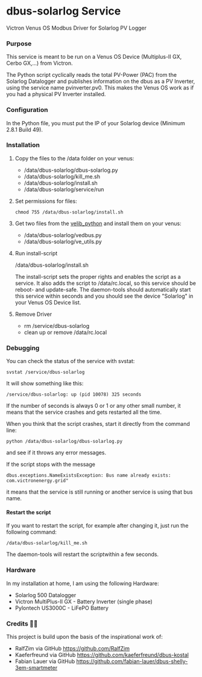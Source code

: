 # dbus-solarlog Service
Victron Venus OS Modbus Driver for Solarlog PV Logger

### Purpose

This service is meant to be run on a Venus OS Device (Multiplus-II GX, Cerbo GX,...) from Victron.

The Python script cyclically reads the total PV-Power (PAC) from the Solarlog Datalogger and publishes information on the dbus as a PV Inverter, using the service name pvinverter.pv0. This makes the Venus OS work as if you had a physical PV Inverter installed. 

### Configuration

In the Python file, you must put the IP of your Solarlog device (Minimum 2.8.1 Build 49).

### Installation

1. Copy the files to the /data folder on your venus:

   - /data/dbus-solarlog/dbus-solarlog.py
   - /data/dbus-solarlog/kill_me.sh
   - /data/dbus-solarlog/install.sh
   - /data/dbus-solarlog/service/run

2. Set permissions for files:

   `chmod 755 /data/dbus-solarlog/install.sh`
   
3. Get two files from the [velib_python](https://github.com/victronenergy/velib_python) and install them on your venus:

   - /data/dbus-solarlog/vedbus.py
   - /data/dbus-solarlog/ve_utils.py

4. Run install-script

   /data/dbus-solarlog/install.sh

   The install-script sets the proper rights and enables the script as a service. It also adds the script to /data/rc.local, so this service should be reboot- and update-safe. The daemon-tools should automatically start this service within seconds and you should see the device "Solarlog" in your Venus OS Device list.
   
5. Remove Driver

   - rm /service/dbus-solarlog
   - clean up or remove /data/rc.local

### Debugging

You can check the status of the service with svstat:

`svstat /service/dbus-solarlog`

It will show something like this:

`/service/dbus-solarlog: up (pid 10078) 325 seconds`

If the number of seconds is always 0 or 1 or any other small number, it means that the service crashes and gets restarted all the time.

When you think that the script crashes, start it directly from the command line:

`python /data/dbus-solarlog/dbus-solarlog.py`

and see if it throws any error messages.

If the script stops with the message

`dbus.exceptions.NameExistsException: Bus name already exists: com.victronenergy.grid"`

it means that the service is still running or another service is using that bus name.

#### Restart the script

If you want to restart the script, for example after changing it, just run the following command:

`/data/dbus-solarlog/kill_me.sh`

The daemon-tools will restart the scriptwithin a few seconds.

### Hardware

In my installation at home, I am using the following Hardware:

- Solarlog 500 Datalogger
- Victron MultiPlus-II GX - Battery Inverter (single phase)
- Pylontech US3000C - LiFePO Battery

### Credits 🙌🏻

This project is build upon the basis of the inspirational work of:

- RalfZim via GitHub https://github.com/RalfZim
- Kaeferfreund via GitHub https://github.com/kaeferfreund/dbus-kostal
- Fabian Lauer via GitHub https://github.com/fabian-lauer/dbus-shelly-3em-smartmeter


